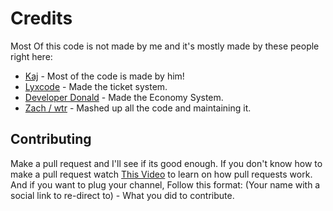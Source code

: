 # Credits

Most Of this code is not made by me and it's mostly made by these people right here:

- [Kaj](https://www.youtube.com/channel/UCFKUcd-SVL0CneGDZ7AbKQw) - Most of the code is made by him!
- [Lyxcode](https://www.youtube.com/c/Lyxcode) - Made the ticket system.
- [Developer Donald](https://www.youtube.com/c/DeveloperDonald) - Made the Economy System.
- [Zach / wtr](https://solo.to/wtr) - Mashed up all the code and maintaining it.

## Contributing

Make a pull request and I'll see if its good enough. If you don't know how to make a pull request watch [This Video](https://www.youtube.com/watch?v=HbSjyU2vf6Y) to learn on how pull requests work. And if you want to plug your channel, Follow this format: (Your name with a social link to re-direct to) - What you did to contribute.

